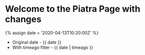 ---
---

# Welcome to the Piatra Page with changes

{% assign date = '2020-04-13T10:20:00Z' %}

- Original date - {{ date }}
- With timeago filter - {{ date | timeago }}
